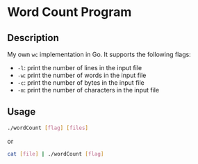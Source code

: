 # Word Count Program

## Description
My own `wc` implementation in Go. It supports the following flags:
- `-l`: print the number of lines in the input file
- `-w`: print the number of words in the input file
- `-c`: print the number of bytes in the input file
- `-m`: print the number of characters in the input file

## Usage
```bash
./wordCount [flag] [files]
```
or 
```bash
cat [file] | ./wordCount [flag]
```

